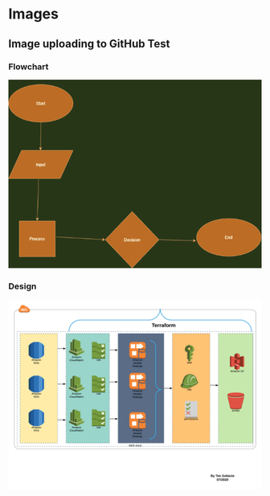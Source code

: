 # Images

## Image uploading to GitHub Test

### Flowchart

<!--<img src="images/flowchart.png" width="600">-->

![](images/flowchart.png)

### Design

<!--<img src="images/design.png" width="600">-->

![](images/design.png)
